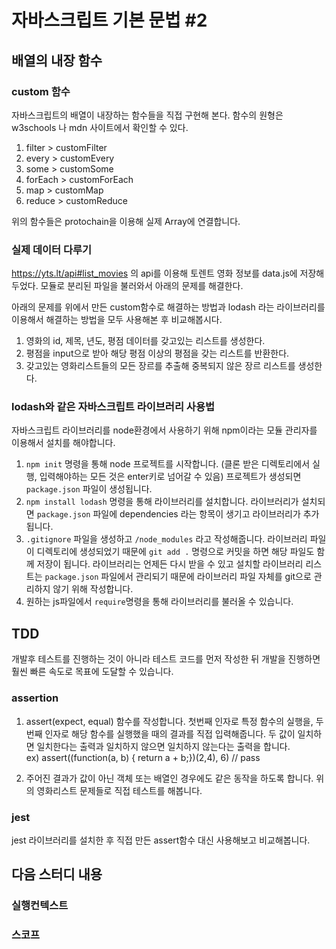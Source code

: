 # 자바스크립트 기본 문법 #2

## 배열의 내장 함수

### custom 함수

자바스크립트의 배열이 내장하는 함수들을 직접 구현해 본다. 함수의 원형은 w3schools 나 mdn 사이트에서 확인할 수 있다.

1. filter > customFilter
2. every > customEvery
3. some > customSome
4. forEach > customForEach
5. map > customMap
6. reduce > customReduce

위의 함수들은 protochain을 이용해 실제 Array에 연결합니다.

### 실제 데이터 다루기

https://yts.lt/api#list_movies 의 api를 이용해 토렌트 영화 정보를 data.js에 저장해두었다. 모듈로 분리된 파일을 불러와서 아래의 문제를 해결한다.

아래의 문제를 위에서 만든 custom함수로 해결하는 방법과 lodash 라는 라이브러리를 이용해서 해결하는 방법을 모두 사용해본 후 비교해봅시다.

1. 영화의 id, 제목, 년도, 평점 데이터를 갖고있는 리스트를 생성한다.
2. 평점을 input으로 받아 해당 평점 이상의 평점을 갖는 리스트를 반환한다.
3. 갖고있는 영화리스트들의 모든 장르를 추출해 중복되지 않은 장르 리스트를 생성한다.

### lodash와 같은 자바스크립트 라이브러리 사용법

자바스크립트 라이브러리를 node환경에서 사용하기 위해 npm이라는 모듈 관리자를 이용해서 설치를 해야합니다.

1. `npm init` 명령을 통해 node 프로젝트를 시작합니다. (클론 받은 디렉토리에서 실행, 입력해야하는 모든 것은 enter키로 넘어갈 수 있음) 프로젝트가 생성되면 `package.json` 파일이 생성됩니다.
2. `npm install lodash` 명령을 통해 라이브러리를 설치합니다. 라이브러리가 설치되면 `package.json` 파일에 dependencies 라는 항목이 생기고 라이브러리가 추가됩니다.
3. `.gitignore` 파일을 생성하고 `/node_modules` 라고 작성해줍니다. 라이브러리 파일이 디렉토리에 생성되었기 때문에 `git add .` 명령으로 커밋을 하면 해당 파일도 함께 저장이 됩니다. 라이브러리는 언제든 다시 받을 수 있고 설치할 라이브러리 리스트는 `package.json` 파일에서 관리되기 때문에 라이브러리 파일 자체를 git으로 관리하지 않기 위해 작성합니다.
4. 원하는 js파일에서 `require`명령을 통해 라이브러리를 불러올 수 있습니다.

## TDD

개발후 테스트를 진행하는 것이 아니라 테스트 코드를 먼저 작성한 뒤 개발을 진행하면 훨씬 빠른 속도로 목표에 도달할 수 있습니다.

### assertion

1. assert(expect, equal) 함수를 작성합니다. 첫번째 인자로 특정 함수의 실행을, 두번째 인자로 해당 함수를 실행했을 때의 결과를 직접 입력해줍니다. 두 값이 일치하면 일치한다는 출력과 일치하지 않으면 일치하지 않는다는 출력을 합니다.  
   ex) assert((function(a, b) { return a + b;})(2,4), 6) // pass

2. 주어진 결과가 값이 아닌 객체 또는 배열인 경우에도 같은 동작을 하도록 합니다. 위의 영화리스트 문제들로 직접 테스트를 해봅니다.

### jest

jest 라이브러리를 설치한 후 직접 만든 assert함수 대신 사용해보고 비교해봅니다.

## 다음 스터디 내용

### 실행컨텍스트

### 스코프
